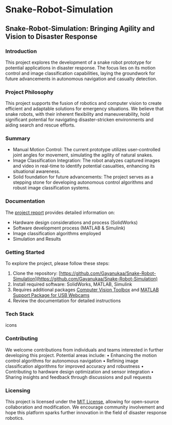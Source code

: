 # Snake-Robot-Simulation

## Snake-Robot-Simulation: Bringing Agility and Vision to Disaster Response

### Introduction
This project explores the development of a snake robot prototype for potential applications in disaster response. The focus lies on its motion control and image classification capabilities, laying the groundwork for future advancements in autonomous navigation and casualty detection.


### Project Philosophy

This project supports the fusion of robotics and computer vision to create efficient and adaptable solutions for emergency situations. We believe that snake robots, with their inherent flexibility and maneuverability, hold significant potential for navigating disaster-stricken environments and aiding search and rescue efforts.

### Summary
- Manual Motion Control: The current prototype utilizes user-controlled joint angles for movement, simulating the agility of natural snakes.
- Image Classification Integration: The robot analyzes captured images and video in real-time to identify potential casualties, enhancing its situational awareness.
- Solid foundation for future advancements: The project serves as a stepping stone for developing autonomous control algorithms and robust image classification systems.

### Documentation
The [project report](https://github.com/Gayanukaa/Snake-Robot-Simulation/blob/main/Documentation/Snake_Robot_for_Searching_Human_Casualties.pdf) provides detailed information on:
- Hardware design considerations and process (SolidWorks)
- Software development process (MATLAB & Simulink)
- Image classification algorithms employed
- Simulation and Results
  
### Getting Started
To explore the project, please follow these steps:
 1) Clone the repository: [https://github.com/Gayanukaa/Snake-Robot-Simulation](https://github.com/Gayanukaa/Snake-Robot-Simulation)
 2) Install required software: SolidWorks, MATLAB, Simulink
 3) Requires additional packages [Computer Vision Toolbox](https://in.mathworks.com/products/computer-vision.html) and [MATLAB Support Package for USB Webcams](https://in.mathworks.com/matlabcentral/fileexchange/45182-matlab-support-package-for-usb-webcams)
 4) Review the documentation for detailed instructions

### Tech Stack
icons

### Contributing
We welcome contributions from individuals and teams interested in further developing this project. Potential areas include:
	•	Enhancing the motion control algorithms for autonomous navigation
	•	Refining image classification algorithms for improved accuracy and robustness
	•	Contributing to hardware design optimization and sensor integration
	•	Sharing insights and feedback through discussions and pull requests
 
### Licensing
This project is licensed under the [MIT License](https://choosealicense.com/licenses/mit/), allowing for open-source collaboration and modification. We encourage community involvement and hope this platform sparks further innovation in the field of disaster response robotics.
